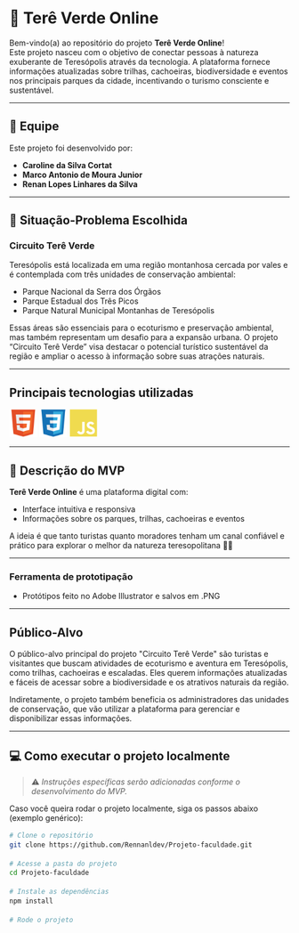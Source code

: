 # 🌱 Terê Verde Online

Bem-vindo(a) ao repositório do projeto **Terê Verde Online**!  
Este projeto nasceu com o objetivo de conectar pessoas à natureza exuberante de Teresópolis através da tecnologia. A plataforma fornece informações atualizadas sobre trilhas, cachoeiras, biodiversidade e eventos nos principais parques da cidade, incentivando o turismo consciente e sustentável.  

---

## 👥 Equipe

Este projeto foi desenvolvido por:

- **Caroline da Silva Cortat**  
- **Marco Antonio de Moura Junior**  
- **Renan Lopes Linhares da Silva**  

---

## 🌄 Situação-Problema Escolhida

### Circuito Terê Verde

Teresópolis está localizada em uma região montanhosa cercada por vales e é contemplada com três unidades de conservação ambiental:  
- Parque Nacional da Serra dos Órgãos  
- Parque Estadual dos Três Picos  
- Parque Natural Municipal Montanhas de Teresópolis

Essas áreas são essenciais para o ecoturismo e preservação ambiental, mas também representam um desafio para a expansão urbana. O projeto “Circuito Terê Verde” visa destacar o potencial turístico sustentável da região e ampliar o acesso à informação sobre suas atrações naturais.

---

## Principais tecnologias utilizadas

<div>
  <img src="https://raw.githubusercontent.com/devicons/devicon/master/icons/html5/html5-original.svg" widht="50" height="50">
  <img src="https://raw.githubusercontent.com/devicons/devicon/master/icons/css3/css3-original.svg" widht="50" height="50">
  <img src="https://raw.githubusercontent.com/devicons/devicon/master/icons/javascript/javascript-plain.svg" widht="50" height="50">
</div>

---

## 🚀 Descrição do MVP

**Terê Verde Online** é uma plataforma digital com:

- Interface intuitiva e responsiva  
- Informações sobre os parques, trilhas, cachoeiras e eventos 

A ideia é que tanto turistas quanto moradores tenham um canal confiável e prático para explorar o melhor da natureza teresopolitana 🌿✨

---

### Ferramenta de prototipação

- Protótipos feito no Adobe Illustrator e salvos em .PNG

---

## Público-Alvo

O público-alvo principal do projeto "Circuito Terê Verde" são turistas e visitantes que buscam atividades de ecoturismo e aventura em Teresópolis, como trilhas, cachoeiras e escaladas. Eles querem informações atualizadas e fáceis de acessar sobre a biodiversidade e os atrativos naturais da região.

Indiretamente, o projeto também beneficia os administradores das unidades de conservação, que vão utilizar a plataforma para gerenciar e disponibilizar essas informações.

---

## 💻 Como executar o projeto localmente

> ⚠️ *Instruções específicas serão adicionadas conforme o desenvolvimento do MVP.*

Caso você queira rodar o projeto localmente, siga os passos abaixo (exemplo genérico):

```bash
# Clone o repositório
git clone https://github.com/Rennanldev/Projeto-faculdade.git

# Acesse a pasta do projeto
cd Projeto-faculdade

# Instale as dependências
npm install

# Rode o projeto

